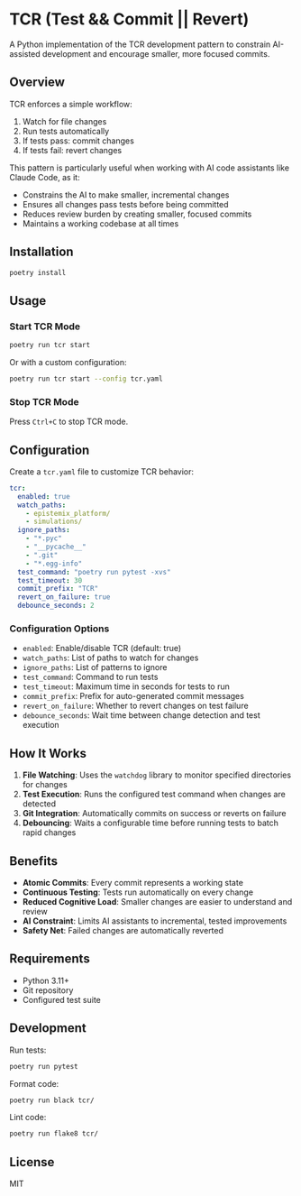 # TCR (Test && Commit || Revert)

A Python implementation of the TCR development pattern to constrain AI-assisted development and encourage smaller, more focused commits.

## Overview

TCR enforces a simple workflow:
1. Watch for file changes
2. Run tests automatically
3. If tests pass: commit changes
4. If tests fail: revert changes

This pattern is particularly useful when working with AI code assistants like Claude Code, as it:
- Constrains the AI to make smaller, incremental changes
- Ensures all changes pass tests before being committed
- Reduces review burden by creating smaller, focused commits
- Maintains a working codebase at all times

## Installation

```bash
poetry install
```

## Usage

### Start TCR Mode

```bash
poetry run tcr start
```

Or with a custom configuration:

```bash
poetry run tcr start --config tcr.yaml
```

### Stop TCR Mode

Press `Ctrl+C` to stop TCR mode.

## Configuration

Create a `tcr.yaml` file to customize TCR behavior:

```yaml
tcr:
  enabled: true
  watch_paths:
    - epistemix_platform/
    - simulations/
  ignore_paths:
    - "*.pyc"
    - "__pycache__"
    - ".git"
    - "*.egg-info"
  test_command: "poetry run pytest -xvs"
  test_timeout: 30
  commit_prefix: "TCR"
  revert_on_failure: true
  debounce_seconds: 2
```

### Configuration Options

- `enabled`: Enable/disable TCR (default: true)
- `watch_paths`: List of paths to watch for changes
- `ignore_paths`: List of patterns to ignore
- `test_command`: Command to run tests
- `test_timeout`: Maximum time in seconds for tests to run
- `commit_prefix`: Prefix for auto-generated commit messages
- `revert_on_failure`: Whether to revert changes on test failure
- `debounce_seconds`: Wait time between change detection and test execution

## How It Works

1. **File Watching**: Uses the `watchdog` library to monitor specified directories for changes
2. **Test Execution**: Runs the configured test command when changes are detected
3. **Git Integration**: Automatically commits on success or reverts on failure
4. **Debouncing**: Waits a configurable time before running tests to batch rapid changes

## Benefits

- **Atomic Commits**: Every commit represents a working state
- **Continuous Testing**: Tests run automatically on every change
- **Reduced Cognitive Load**: Smaller changes are easier to understand and review
- **AI Constraint**: Limits AI assistants to incremental, tested improvements
- **Safety Net**: Failed changes are automatically reverted

## Requirements

- Python 3.11+
- Git repository
- Configured test suite

## Development

Run tests:
```bash
poetry run pytest
```

Format code:
```bash
poetry run black tcr/
```

Lint code:
```bash
poetry run flake8 tcr/
```

## License

MIT